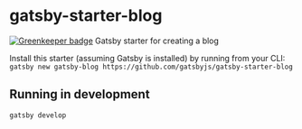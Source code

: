 # gatsby-starter-blog

[![Greenkeeper badge](https://badges.greenkeeper.io/orf/blog-gatsby.svg)](https://greenkeeper.io/)
Gatsby starter for creating a blog

Install this starter (assuming Gatsby is installed) by running from your CLI:
`gatsby new gatsby-blog https://github.com/gatsbyjs/gatsby-starter-blog`

## Running in development
`gatsby develop`
